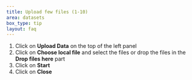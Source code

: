 ```yaml
---
title: Upload few files (1-10)
area: datasets
box_type: tip
layout: faq
---
```


1. Click on **Upload Data** on the top of the left panel
2. Click on **Choose local file** and select the files or drop the files in the **Drop files here** part
3. Click on **Start**
4. Click on **Close**